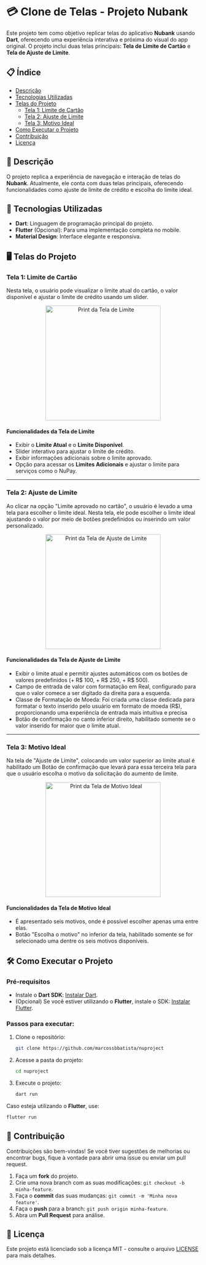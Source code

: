 # 💳 Clone de Telas - Projeto Nubank

Este projeto tem como objetivo replicar telas do aplicativo **Nubank** usando **Dart**, oferecendo uma experiência interativa e próxima do visual do app original. O projeto inclui duas telas principais: **Tela de Limite de Cartão** e **Tela de Ajuste de Limite**.

## 📋 Índice
- [Descrição](#-descrição)
- [Tecnologias Utilizadas](#-tecnologias-utilizadas)
- [Telas do Projeto](#-telas-do-projeto)
    - [Tela 1: Limite de Cartão](#tela-1-limite-de-cartão)
    - [Tela 2: Ajuste de Limite](#tela-2-ajuste-de-limite)
    - [Tela 3: Motivo Ideal](#tela-3-motivo-ideal)
- [Como Executar o Projeto](#-como-executar-o-projeto)
- [Contribuição](#-contribuição)
- [Licença](#-licença)

## 📄 Descrição

O projeto replica a experiência de navegação e interação de telas do **Nubank**. Atualmente, ele conta com duas telas principais, oferecendo funcionalidades como ajuste de limite de crédito e escolha do limite ideal.

## 🚀 Tecnologias Utilizadas

- **Dart**: Linguagem de programação principal do projeto.
- **Flutter** (Opcional): Para uma implementação completa no mobile.
- **Material Design**: Interface elegante e responsiva.

## 🖥️ Telas do Projeto

### Tela 1: Limite de Cartão

Nesta tela, o usuário pode visualizar o limite atual do cartão, o valor disponível e ajustar o limite de crédito usando um slider.

<div align="center">
  <img src="images/nulimite.jpeg" alt="Print da Tela de Limite" width="300"/>
</div>

#### Funcionalidades da Tela de Limite

- Exibir o **Limite Atual** e o **Limite Disponível**.
- Slider interativo para ajustar o limite de crédito.
- Exibir informações adicionais sobre o limite aprovado.
- Opção para acessar os **Limites Adicionais** e ajustar o limite para serviços como o NuPay.

---

### Tela 2: Ajuste de Limite

Ao clicar na opção "Limite aprovado no cartão", o usuário é levado a uma tela para escolher o limite ideal. Nesta tela, ele pode escolher o limite ideal ajustando o valor por meio de botões predefinidos ou inserindo um valor personalizado.

<div align="center">
  <img src="images/limite_ideal.jpeg" alt="Print da Tela de Ajuste de Limite" width="300"/>
</div>

#### Funcionalidades da Tela de Ajuste de Limite

- Exibir o limite atual e permitir ajustes automáticos com os botões de valores predefinidos (+ R$ 100, + R$ 250, + R$ 500).
- Campo de entrada de valor com formatação em Real, configurado para que o valor comece a ser digitado da direita para a esquerda.
- Classe de Formatação de Moeda: Foi criada uma classe dedicada para formatar o texto inserido pelo usuário em formato de moeda (R$), proporcionando uma experiência de entrada mais intuitiva e precisa
- Botão de confirmação no canto inferior direito, habilitado somente se o valor inserido for maior que o limite atual.

---

### Tela 3: Motivo Ideal

Na tela de "Ajuste de Limite", colocando um valor superior ao limite atual é habilitado um Botão de confirmação que levará para essa terceira tela para que o usuário escolha o motivo da solicitação do aumento de limite.

<div align="center">
  <img src="images/motivo_pedido.jpeg" alt="Print da Tela de Motivo Ideal" width="300"/>
</div>

#### Funcionalidades da Tela de Motivo Ideal

- É apresentado seis motivos, onde é possível escolher apenas uma entre elas.
- Botão "Escolha o motivo" no inferior da tela, habilitado somente se for selecionado uma dentre os seis motivos disponíveis.

## 🛠️ Como Executar o Projeto

### Pré-requisitos

- Instale o **Dart SDK**: [Instalar Dart](https://dart.dev/get-dart).
- (Opcional) Se você estiver utilizando o **Flutter**, instale o SDK: [Instalar Flutter](https://flutter.dev/docs/get-started/install).

### Passos para executar:

1. Clone o repositório:
   ```bash
   git clone https://github.com/marcossbbatista/nuproject
   ```

2. Acesse a pasta do projeto:
   ```bash
   cd nuproject
   ```

3. Execute o projeto:
   ```bash
   dart run
   ```

Caso esteja utilizando o **Flutter**, use:
   ```bash
   flutter run
   ```

## 🤝 Contribuição

Contribuições são bem-vindas! Se você tiver sugestões de melhorias ou encontrar bugs, fique à vontade para abrir uma issue ou enviar um pull request.

1. Faça um **fork** do projeto.
2. Crie uma nova branch com as suas modificações: `git checkout -b minha-feature`.
3. Faça o **commit** das suas mudanças: `git commit -m 'Minha nova feature'`.
4. Faça o **push** para a branch: `git push origin minha-feature`.
5. Abra um **Pull Request** para análise.

## 📜 Licença

Este projeto está licenciado sob a licença MIT - consulte o arquivo [LICENSE](LICENSE) para mais detalhes.
